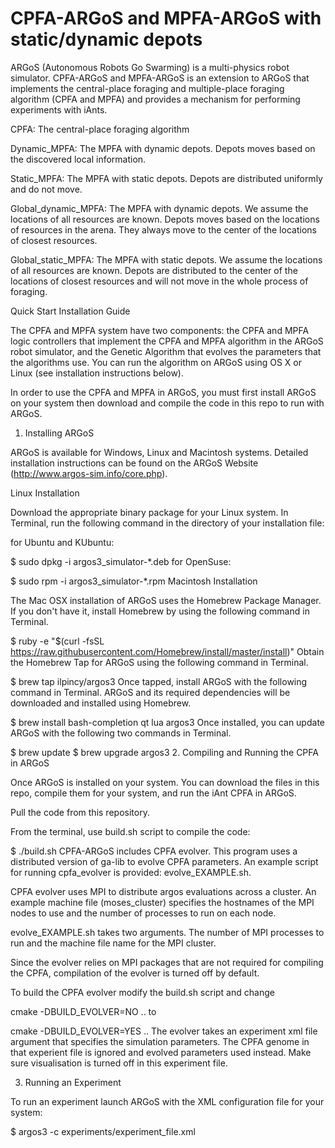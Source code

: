 # CPFA-ARGoS and MPFA-ARGoS with static/dynamic depots

ARGoS (Autonomous Robots Go Swarming) is a multi-physics robot simulator. CPFA-ARGoS and MPFA-ARGoS is an extension to ARGoS that implements the central-place foraging and multiple-place foraging algorithm (CPFA and MPFA) and provides a mechanism for performing experiments with iAnts.

CPFA: The central-place foraging algorithm

Dynamic_MPFA: The MPFA with dynamic depots. Depots moves based on the discovered local information.

Static_MPFA: The MPFA with static depots. Depots are distributed uniformly and do not move. 

Global_dynamic_MPFA: The MPFA with dynamic depots. We assume the locations of all resources are known. Depots moves based on the locations of resources in the arena. They always move to the center of the locations of closest resources. 

Global_static_MPFA: The MPFA with static depots. We assume the locations of all resources are known. Depots are distributed to the center of the locations of closest resources and will not move in the whole process of foraging. 


Quick Start Installation Guide

The CPFA and MPFA system have two components: the CPFA and MPFA logic controllers that implement the CPFA and MPFA algorithm in the ARGoS robot simulator, and the Genetic Algorithm that evolves the parameters that the algorithms use. You can run the algorithm on ARGoS using OS X or Linux (see installation instructions below). 

In order to use the CPFA and MPFA in ARGoS, you must first install ARGoS on your system then download and compile the code in this repo to run with ARGoS.

1. Installing ARGoS

ARGoS is available for Windows, Linux and Macintosh systems. Detailed installation instructions can be found on the ARGoS Website (http://www.argos-sim.info/core.php).

Linux Installation

Download the appropriate binary package for your Linux system.
In Terminal, run the following command in the directory of your installation file:

for Ubuntu and KUbuntu:

$ sudo dpkg -i argos3_simulator-*.deb
for OpenSuse:

$ sudo rpm -i argos3_simulator-*.rpm
Macintosh Installation

The Mac OSX installation of ARGoS uses the Homebrew Package Manager. If you don't have it, install Homebrew by using the following command in Terminal.

$ ruby -e "$(curl -fsSL https://raw.githubusercontent.com/Homebrew/install/master/install)"
Obtain the Homebrew Tap for ARGoS using the following command in Terminal.

$ brew tap ilpincy/argos3
Once tapped, install ARGoS with the following command in Terminal. ARGoS and its required dependencies will be downloaded and installed using Homebrew.

$ brew install bash-completion qt lua argos3
Once installed, you can update ARGoS with the following two commands in Terminal.

$ brew update
$ brew upgrade argos3
2. Compiling and Running the CPFA in ARGoS

Once ARGoS is installed on your system. You can download the files in this repo, compile them for your system, and run the iAnt CPFA in ARGoS.

Pull the code from this repository.

From the terminal, use build.sh script to compile the code:

$ ./build.sh
CPFA-ARGoS includes CPFA evolver. This program uses a distributed version of ga-lib to evolve CPFA parameters. An example script for running cpfa_evolver is provided: evolve_EXAMPLE.sh.

CPFA evolver uses MPI to distribute argos evaluations across a cluster. An example machine file (moses_cluster) specifies the hostnames of the MPI nodes to use and the number of processes to run on each node.

evolve_EXAMPLE.sh takes two arguments. The number of MPI processes to run and the machine file name for the MPI cluster.

Since the evolver relies on MPI packages that are not required for compiling the CPFA, compilation of the evolver is turned off by default.

To build the CPFA evolver modify the build.sh script and change

cmake -DBUILD_EVOLVER=NO ..
to

cmake -DBUILD_EVOLVER=YES ..
The evolver takes an experiment xml file argument that specifies the simulation parameters. The CPFA genome in that experient file is ignored and evolved parameters used instead. Make sure visualisation is turned off in this experiment file.

3. Running an Experiment

To run an experiment launch ARGoS with the XML configuration file for your system:

  $ argos3 -c experiments/experiment_file.xml

